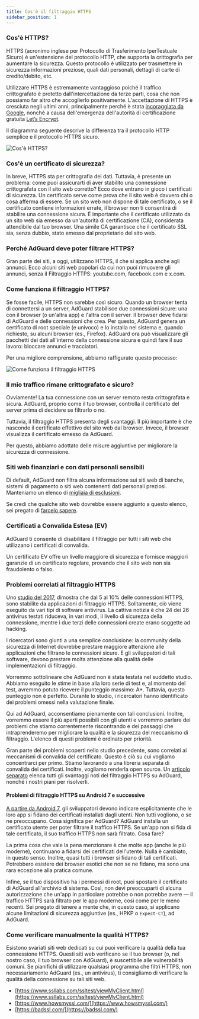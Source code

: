 ```yaml
---
title: Cos'è il filtraggio HTTPS
sidebar_position: 1
---
```


### Cos'è HTTPS?

HTTPS (acronimo inglese per Protocollo di Trasferimento IperTestuale Sicuro) è un'estensione del protocollo HTTP, che supporta la crittografia per aumentare la sicurezza. Questo protocollo è utilizzato per trasmettere in sicurezza informazioni preziose, quali dati personali, dettagli di carte di credito/debito, etc.

Utilizzare HTTPS è estremamente vantaggioso poiché il traffico crittografato è protetto dall'intercettazione da terze parti, cosa che non possiamo far altro che accoglierlo positivamente. L'accettazione di HTTPS è cresciuta negli ultimi anni, principalmente perché è stata [incoraggiata da Google](https://webmasters.googleblog.com/2014/08/https-as-ranking-signal.html), nonché a causa dell'emergenza dell'autorità di certificazione gratuita [Let’s Encrypt](https://en.wikipedia.org/wiki/Let's_Encrypt).

Il diagramma seguente descrive la differenza tra il protocollo HTTP semplice e il protocollo HTTPS sicuro.

![Cos'è HTTPS?](https://cdn.adtidy.org/public/Adguard/Blog/https/what_is_https.png)

### Cos'è un certificato di sicurezza?

In breve, HTTPS sta per crittografia dei dati. Tuttavia, è presente un problema: come puoi assicurarti di aver stabilito una connessione crittografata con il sito web corretto? Ecco dove entrano in gioco i certificati di sicurezza. Un certificato serve come prova che il sito web è davvero chi o cosa afferma di essere. Se un sito web non dispone di tale certificato, o se il certificato contiene informazioni errate, il browser non ti consentirà di stabilire una connessione sicura. È importante che il certificato utilizzato da un sito web sia emesso da un'autorità di certificazione (CA), considerata attendibile dal tuo browser. Una simile CA garantisce che il certificato SSL sia, senza dubbio, stato emesso dal proprietario del sito web.

### Perché AdGuard deve poter filtrare HTTPS?

Gran parte dei siti, a oggi, utilizzano HTTPS, il che si applica anche agli annunci. Ecco alcuni siti web popolari da cui non puoi rimuovere gli annunci, senza il Filtraggio HTTPS: youtube.com, facebook.com e x.com.

### Come funziona il filtraggio HTTPS?

Se fosse facile, HTTPS non sarebbe così sicuro. Quando un browser tenta di connettersi a un server, AdGuard stabilisce due connessioni sicure: una con il browser (o un'altra app) e l'altra con il server. Il browser deve fidarsi di AdGuard e delle connessioni che crea. Per questo, AdGuard genera un certificato di root speciale (e univoco) e lo installa nel sistema e, quando richiesto, su alcuni browser (es., Firefox). AdGuard ora può visualizzare gli pacchetti dei dati all'interno della connessione sicura e quindi fare il suo lavoro: bloccare annunci e tracciatori.

Per una migliore comprensione, abbiamo raffigurato questo processo:

![Come funziona il filtraggio HTTPS](https://cdn.adtidy.org/public/Adguard/Blog/https/what_is_https_filtering.png)

### Il mio traffico rimane crittografato e sicuro?

Ovviamente! La tua connessione con un server remoto resta crittografata e sicura. AdGuard, proprio come il tuo browser, controlla il certificato del server prima di decidere se filtrarlo o no.

Tuttavia, il filtraggio HTTPS presenta degli svantaggi. Il più importante è che nasconde il certificato effettivo del sito web dal browser. Invece, il browser visualizza il certificato emesso da AdGuard.

Per questo, abbiamo adottato delle misure aggiuntive per migliorare la sicurezza di connessione.

### Siti web finanziari e con dati personali sensibili

Di default, AdGuard non filtra alcuna informazione sui siti web di banche, sistemi di pagamento o siti web contenenti dati personali preziosi. Manteniamo un elenco di [migliaia di esclusioni](https://github.com/AdguardTeam/HttpsExclusions).

Se credi che qualche sito web dovrebbe essere aggiunto a questo elenco, sei pregato di [farcelo sapere](https://github.com/AdguardTeam/HttpsExclusions/issues/new).

### Certificati a Convalida Estesa (EV)

AdGuard ti consente di disabilitare il filtraggio per tutti i siti web che utilizzano i certificati di convalida.

Un certificato EV offre un livello maggiore di sicurezza e fornisce maggiori garanzie di un certificato regolare, provando che il sito web non sia fraudolento o falso.

### Problemi correlati al filtraggio HTTPS

Uno [studio del 2017](https://cdn.adtidy.org/public/Adguard/Blog/https/interception-ndss17.pdf), dimostra che dal 5 al 10% delle connessioni HTTPS, sono stabilite da applicazioni di filtraggio HTTPS. Solitamente, ciò viene eseguito da vari tipi di software antivirus. La cattiva notizia è che 24 dei 26 antivirus testati riduceva, in vari modi, il livello di sicurezza della connessione, mentre i due terzi delle connessioni create erano soggette ad hacking.

I ricercatori sono giunti a una semplice conclusione: la community della sicurezza di Internet dovrebbe prestare maggiore attenzione alle applicazioni che filtrano le connessioni sicure. E gli sviluppatori di tali software, devono prestare molta attenzione alla qualità delle implementazioni di filtraggio.

Vorremmo sottolineare che AdGuard non è stata testata nel suddetto studio. Abbiamo eseguito le stime in base alla loro serie di test e, al momento del test, avremmo potuto ricevere il punteggio massimo: A\*. Tuttavia, questo punteggio non è perfetto. Durante lo studio, i ricercatori hanno identificato dei problemi omessi nella valutazione finale.

Qui ad AdGuard, acconsentiamo pienamente con tali conclusioni. Inoltre, vorremmo essere il più aperti possibili con gli utenti e vorremmo parlare dei problemi che stiamo correntemente riscontrando e dei passaggi che intraprenderemo per migliorare la qualità e la sicurezza del meccanismo di filtraggio. L'elenco di questi problemi è ordinato per priorità.

Gran parte dei problemi scoperti nello studio precedente, sono correlati ai meccanismi di convalida del certificato. Questo è ciò su cui vogliamo concentrarci per primo. Stiamo lavorando a una libreria separata di convalida dei certificati. Inoltre, vogliamo renderla open source. Un [articolo separato](../known-issues) elenca tutti gli svantaggi noti del filtraggio HTTPS su AdGuard, nonché i nostri piani per risolverli.

#### Problemi di filtraggio HTTPS su Android 7 e successive

[A partire da Android 7](https://adguard.com/en/blog/android-nougat-release-and-what-does-it-mean-for-adguard-users.html), gli sviluppatori devono indicare esplicitamente che le loro app si fidano dei certificati installati dagli utenti. Non tutti vogliono, o se ne preoccupano. Cosa significa per AdGuard? AdGuard installa un certificato utente per poter filtrare il traffico HTTPS. Se un'app non si fida di tale certificato, il suo traffico HTTPS non sarà filtrato. Cosa fare?

La prima cosa che vale la pena menzionare è che molte app (anche le più moderne), continuano a fidarsi dei certificati dell'utente. Nulla è cambiato, in questo senso. Inoltre, quasi tutti i browser si fidano di tali certificati. Potrebbero esistere dei browser esotici che non se ne fidano, ma sono una rara eccezione alla pratica comune.

Infine, se il tuo dispositivo ha i permessi di root, puoi spostare il certificato di AdGuard all'archivio di sistema. Così, non devi preoccuparti di alcuna autorizzazione che un'app in particolare potrebbe o non potrebbe avere — il traffico HTTPS sarà filtrato per le app moderne, così come per le meno recenti. Sei pregato di tenere a mente che, in questo caso, si applicano alcune limitazioni di sicurezza aggiuntive (es., HPKP o `Expect-CT`), ad AdGuard.

### Come verificare manualmente la qualità HTTPS?

Esistono svariati siti web dedicati su cui puoi verificare la qualità della tua connessione HTTPS. Questi siti web verificano se il tuo browser (o, nel nostro caso, il tuo browser con AdGuard), è suscettibile alle vulnerabilità comuni. Se pianifichi di utilizzare qualsiasi programma che filtri HTTPS, non necessariamente AdGuard (es., un antivirus), ti consigliamo di verificare la qualità della connessione su tali siti web.

- [https://www.ssllabs.com/ssltest/viewMyClient.html](https://www.ssllabs.com/ssltest/viewMyClient.html)
- [https://www.howsmyssl.com/](https://www.howsmyssl.com/)
- [https://badssl.com/](https://badssl.com/)
